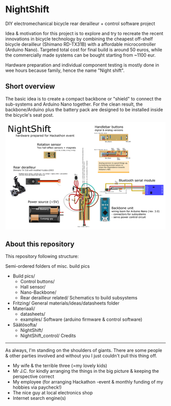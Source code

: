 NightShift
==========
DIY electromechanical bicycle rear derailleur + control software project

Idea & motivation for this project is to explore and try to recreate the recent innovations in bicycle
technology by combining the cheapest off-shelf bicycle derailleur (Shimano RD-TX31B) with a affordable 
microcontroller (Arduino Nano). Targeted total cost for final build is around 50 euros, while the 
commercially made systems can be bought starting from ~1100 eur.

Hardware preparation and individual component testing is mostly done in wee hours because family,
hence the name "Night shift".

Short overview
--------------
The basic idea is to create a compact backbone or "shield" to connect the sub-systems and Arduino Nano together.
For the clean result, the backbone/Arduino plus the battery pack are designed to be installed inside 
the bicycle's seat post.

![Parts](/Fritzing/nightshift-hardware-general-diagram.png)

About this repository
---------------------
This repository following structure:

Semi-ordered folders of misc. build pics
  * Build pics/
    * Control buttons/
    * Hall sensor/
    * Nano-Backbone/
    * Rear derailleur related/
Schematics to build subsystems
  * Fritzing/
General materials/ideas/datasheets folder
  * Materiaali/
    * datasheets/
    * examples/
Software (arduino firmware & control software)
  * Säätösofta/
    * NightShift/
    * NightShift_control/
Credits
-------
As always, I'm standing on the shoulders of giants. There are some people & other parties involved and without you
I just couldn't pull this thing off.
* My wife & the terrible three (=my lovely kids)
* Mr J.C. for kindly arranging the things in the big picture & keeping the perspective correct
* My employee (for arranging Hackathon -event & monthly funding of my hobbies via paycheck!)
* The nice guy at local electronics shop
* Internet search engine(s)
